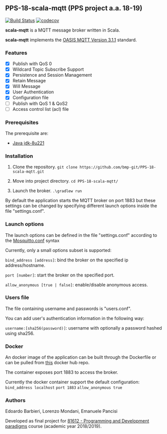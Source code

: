## PPS-18-scala-mqtt (PPS project a.a. 18-19)
[![Build Status](https://travis-ci.org/bmp-git/PPS-18-scala-mqtt.svg?branch=develop)](https://travis-ci.org/bmp-git/PPS-18-scala-mqtt)
[![codecov](https://codecov.io/gh/bmp-git/PPS-18-scala-mqtt/branch/master/graph/badge.svg)](https://codecov.io/gh/bmp-git/PPS-18-scala-mqtt)

**scala-mqtt** is a MQTT message broker written in Scala.

**scala-mqtt** implements the [OASIS MQTT Version 3.1.1](http://docs.oasis-open.org/mqtt/mqtt/v3.1.1/os/mqtt-v3.1.1-os.html) standard.

### Features

* [X] Publish with QoS 0
* [X] Wildcard Topic Subscribe Support
* [X] Persistence and Session Management
* [X] Retain Message
* [X] Will Message
* [X] User Authentication
* [X] Configuration file
* [ ] Publish with QoS 1 & QoS2
* [ ] Access control list (acl) file

### Prerequisites
The prerequisite are:
 * [Java jdk-8u221](https://www.oracle.com/technetwork/java/javase/downloads/jdk8-downloads-2133151.html)
 
### Installation
1. Clone the repository. ```git clone https://github.com/bmp-git/PPS-18-scala-mqtt.git```

1. Move into project directory.  ```cd PPS-18-scala-mqtt/```

1. Launch the broker.  ```.\gradlew run```
                       
By default the application starts the MQTT broker on port 1883 but these settings can be changed by specifying different launch options inside the file "settings.conf".

### Launch options
The launch options can be defined in the file "settings.conf" according to the [Mosquitto.conf](https://mosquitto.org/man/mosquitto-conf-5.html) syntax

Currently, only a small options subset is supported:

```bind_address [address]```: bind the broker on the specified ip address/hostname.

```port [number]```: start the broker on the specified port.

```allow_anonymous [true | false]```: enable/disable anonymous access.

### Users file
The file containing username and passwords is "users.conf".

You can add user's authentication information in the following way:

```username:[sha256(password)]```: username with optionally a password hashed using sha256.

### Docker
An docker image of the application can be built through the Dockerfile or can be pulled from [this](https://cloud.docker.com/u/docbmp/repository/docker/docbmp/pps-18-scala-mqtt/) docker hub repo.

The container exposes port 1883 to access the broker.

Currently the docker container support the default configuration:
```bind_address localhost```
```port 1883```
```allow_anonymous true```

### Authors
Edoardo Barbieri, Lorenzo Mondani, Emanuele Pancisi
 
Developed as final project for [81612 - Programming and Development paradigms](https://www.unibo.it/en/teaching/course-unit-catalogue/course-unit/2018/412597) course (academic year 2018/2019).
